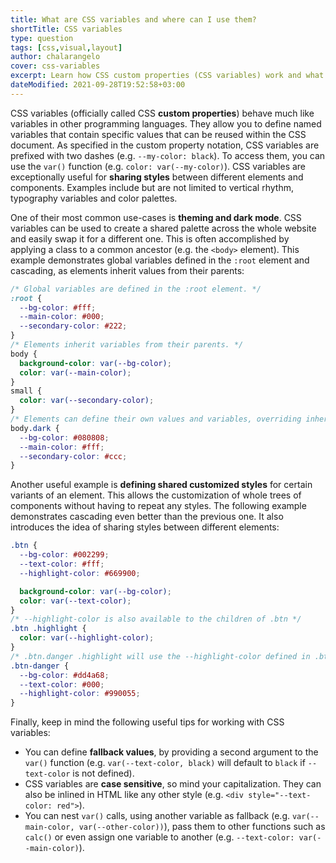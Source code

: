```yaml
---
title: What are CSS variables and where can I use them?
shortTitle: CSS variables
type: question
tags: [css,visual,layout]
author: chalarangelo
cover: css-variables
excerpt: Learn how CSS custom properties (CSS variables) work and what you can use them for in your code and designs.
dateModified: 2021-09-28T19:52:58+03:00
---
```


CSS variables (officially called CSS **custom properties**) behave much like variables in other programming languages. They allow you to define named variables that contain specific values that can be reused within the CSS document. As specified in the custom property notation, CSS variables are prefixed with two dashes (e.g. `--my-color: black`). To access them, you can use the `var()` function (e.g. `color: var(--my-color)`). CSS variables are exceptionally useful for **sharing styles** between different elements and components. Examples include but are not limited to vertical rhythm, typography variables and color palettes.

One of their most common use-cases is **theming and dark mode**. CSS variables can be used to create a shared palette across the whole website and easily swap it for a different one. This is often accomplished by applying a class to a common ancestor (e.g. the `<body>` element). This example demonstrates global variables defined in the `:root` element and cascading, as elements inherit values from their parents:

```css
/* Global variables are defined in the :root element. */
:root {
  --bg-color: #fff;
  --main-color: #000;
  --secondary-color: #222;
}
/* Elements inherit variables from their parents. */
body {
  background-color: var(--bg-color);
  color: var(--main-color);
}
small {
  color: var(--secondary-color);
}
/* Elements can define their own values and variables, overriding inherited ones.*/
body.dark {
  --bg-color: #080808;
  --main-color: #fff;
  --secondary-color: #ccc;
}
```

Another useful example is **defining shared customized styles** for certain variants of an element. This allows the customization of whole trees of components without having to repeat any styles. The following example demonstrates cascading even better than the previous one. It also introduces the idea of sharing styles between different elements:

```css
.btn {
  --bg-color: #002299;
  --text-color: #fff;
  --highlight-color: #669900;

  background-color: var(--bg-color);
  color: var(--text-color);
}
/* --highlight-color is also available to the children of .btn */
.btn .highlight {
  color: var(--highlight-color);
}
/* .btn.danger .highlight will use the --highlight-color defined in .btn-danger */
.btn-danger {
  --bg-color: #dd4a68;
  --text-color: #000;
  --highlight-color: #990055;
}
```

Finally, keep in mind the following useful tips for working with CSS variables:

- You can define **fallback values**, by providing a second argument to the `var()` function (e.g. `var(--text-color, black)` will default to `black` if `--text-color` is not defined).
- CSS variables are **case sensitive**, so mind your capitalization. They can also be inlined in HTML like any other style (e.g. `<div style="--text-color: red">`).
- You can nest `var()` calls, using another variable as fallback (e.g. `var(--main-color, var(--other-color))`), pass them to other functions such as `calc()` or even assign one variable to another (e.g. `--text-color: var(--main-color)`).
